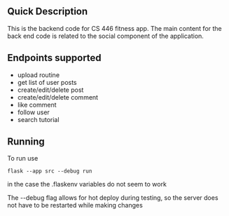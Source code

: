 ## Quick Description ##
This is the backend code for CS 446 fitness app.
The main content for the back end code is related to the social component of the application. 

## Endpoints supported ##
- upload routine
- get list of user posts
- create/edit/delete post
- create/edit/delete comment
- like comment
- follow user
- search tutorial


## Running
To run use 
```
flask --app src --debug run
```
in the case the .flaskenv variables do not seem to work

The --debug flag allows for hot deploy during testing, so the server does not have to be restarted while making changes